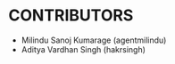CONTRIBUTORS
============

 - Milindu Sanoj Kumarage (agentmilindu)
 - Aditya Vardhan Singh (hakrsingh)
